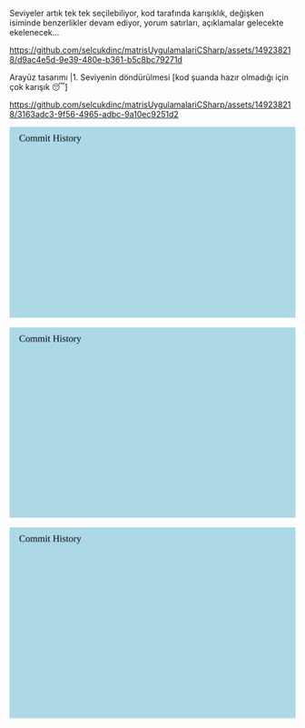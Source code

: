 Seviyeler artık tek tek  seçilebiliyor, kod tarafında karışıklık, değişken isiminde benzerlikler devam ediyor, yorum satırları, açıklamalar gelecekte ekelenecek...

https://github.com/selcukdinc/matrisUygulamalariCSharp/assets/149238218/d9ac4e5d-9e39-480e-b361-b5c8bc79271d

Arayüz tasarımı |1. Seviyenin döndürülmesi [kod şuanda hazır olmadığı için çok karışık :sleeping:]

https://github.com/selcukdinc/matrisUygulamalariCSharp/assets/149238218/3163adc3-9f56-4965-adbc-9a10ec9251d2

![Commit History](commits.svg)

![Commit History](commits.svg)

![Commit History](commits.svg)
